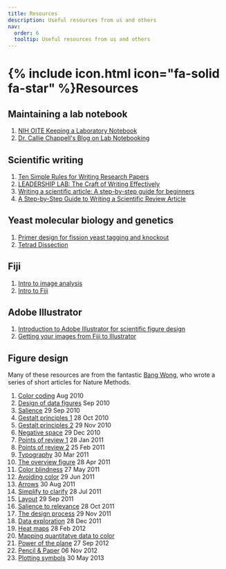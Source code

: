 ```yaml
---
title: Resources
description: Useful resources from us and others
nav:
  order: 6
  tooltip: Useful resources from us and others
---
```

# {% include icon.html icon="fa-solid fa-star" %}Resources

## Maintaining a lab notebook
1. [NIH OITE Keeping a Laboratory Notebook](https://www.youtube.com/watch?v=-MAIuaOL64I&ab_channel=NIHOITE)
2. [Dr. Callie Chappell's Blog on Lab Notebooking](https://www.calliechappell.com/blog/2020/3/19/lab-notebook)

## Scientific writing
1. [Ten Simple Rules for Writing Research Papers](https://journals.plos.org/ploscompbiol/article?id=10.1371/journal.pcbi.1003453)
2. [LEADERSHIP LAB: The Craft of Writing Effectively](https://www.youtube.com/watch?v=vtIzMaLkCaM&ab_channel=UChicagoSocialSciences)
3. [Writing a scientific article: A step-by-step guide for beginners](https://doi.org/10.1016/j.eurger.2015.08.005)
4. [A Step-by-Step Guide to Writing a Scientific Review Article](https://doi.org/10.1093/jbi/wbad028)

## Yeast molecular biology and genetics 
1. [Primer design for fission yeast tagging and knockout](https://www.youtube.com/watch?v=5FVq820WwRE)
2. [Tetrad Dissection](https://www.singerinstruments.com/resource/how-to-dissect-a-tetrad/)

## Fiji
1. [Intro to image analysis](https://www.youtube.com/watch?v=e-2DbkUwKk4&ab_channel=haesleinhuepf)
2. [Intro to Fiji](https://www.youtube.com/watch?v=Akedfyp5AxY&ab_channel=haesleinhuepf)

## Adobe Illustrator
1. [Introduction to Adobe Illustrator for scientific figure design](https://youtu.be/WERLyS--8OI)
2. [Getting your images from Fiji to Illustrator](https://youtu.be/_DXwLvcXatE)

## Figure design 

Many of these resources are from the fantastic [Bang Wong](https://x.com/bangwong?lang=en), who wrote a series of short articles for Nature Methods.

1. [Color coding](https://doi.org/10.1038/nmeth0810-573) Aug 2010
2. [Design of data figures](https://doi.org/10.1038/nmeth0910-665) Sep 2010
3. [Salience](https://doi.org/10.1038/nmeth1010-773) 29 Sep 2010
4. [Gestalt principles 1](https://doi.org/10.1038/nmeth1110-863) 28 Oct 2010
5. [Gestalt principles 2](https://doi.org/10.1038/nmeth1210-941) 29 Nov 2010
6. [Negative space](https://doi.org/10.1038/nmeth0111-5) 29 Dec 2010
7. [Points of review 1](https://doi.org/10.1038/nmeth0211-101) 28 Jan 2011
8. [Points of review 2](https://doi.org/10.1038/nmeth0311-189) 25 Feb 2011
9. [Typography](https://doi.org/10.1038/nmeth0411-277) 30 Mar 2011
10. [The overview figure](https://doi.org/10.1038/nmeth0511-365) 28 Apr 2011
11. [Color blindness](https://doi.org/10.1038/nmeth.1618) 27 May 2011
12. [Avoiding color](https://doi.org/10.1038/nmeth.1642) 29 Jun 2011
13. [Arrows](https://doi.org/10.1038/nmeth.1676) 30 Aug 2011
14. [Simplify to clarify](https://doi.org/10.1038/nmeth.1660) 28 Jul 2011
15. [Layout](https://doi.org/10.1038/nmeth.1711) 29 Sep 2011
16. [Salience to relevance](https://doi.org/10.1038/nmeth.1762) 28 Oct 2011
17. [The design process](https://doi.org/10.1038/nmeth.1783) 29 Nov 2011
18. [Data exploration](https://doi.org/10.1038/nmeth.1829) 28 Dec 2011
19. [Heat maps](https://doi.org/10.1038/nmeth.1902) 28 Feb 2012
20. [Mapping quantitatve data to color](https://doi.org/10.1038/nmeth.2134)
21. [Power of the plane](https://doi.org/10.1038/nmeth.2186) 27 Sep 2012
22. [Pencil & Paper](https://doi.org/10.1038/nmeth.2223) 06 Nov 2012 
23. [Plotting symbols](https://doi.org/10.1038/nmeth.2490) 30 May 2013
